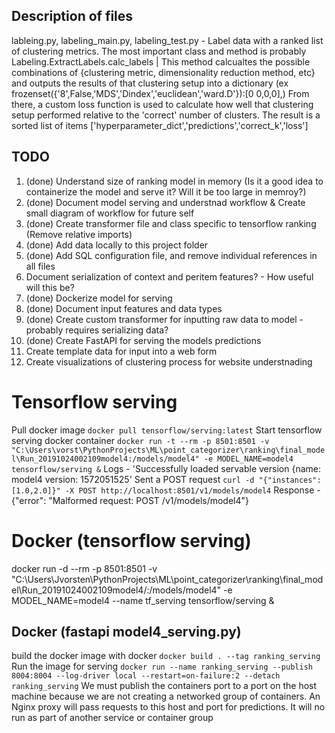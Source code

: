 ## Description of files
lableing.py, labeling_main.py, labeling_test.py - Label data with a ranked list of clustering metrics.
The most important class and method is probably Labeling.ExtractLabels.calc_labels | This method calcualtes the possible combinations of {clustering metric, dimensionality reduction method, etc} and outputs the results of that clustering setup into a dictionary (ex frozenset({'8',False,'MDS','Dindex','euclidean','ward.D'}):[0 0,0,0],)
From there, a custom loss function is used to calculate how well that clustering setup performed relative to the 'correct' number of clusters. The result is a sorted list of items ['hyperparameter_dict','predictions','correct_k','loss']

## TODO
1. (done) Understand size of ranking model in memory (Is it a good idea to containerize the model and serve it? Will it be too large in  memroy?)
2. (done) Document model serving and understnad workflow & Create small diagram of workflow for future self
3. (done) Create transformer file and class specific to tensorflow ranking (Remove relative imports)
4. (done) Add data locally to this project folder
4. (done) Add SQL configuration file, and remove individual references in all files
4. Document serialization of context and peritem features? - How useful will this be?
5. (done) Dockerize model for serving
6. (done) Document input features and data types
7. (done) Create custom transformer for inputting raw data to model - probably requires serializing data?
8. (done) Create FastAPI for serving the models predictions
9. Create template data for input into a web form
10. Create visualizations of clustering process for website understnading

# Tensorflow serving
Pull docker image `docker pull tensorflow/serving:latest`
Start tensorflow serving docker container `docker run -t --rm -p 8501:8501 -v "C:\Users\vorst\PythonProjects\ML\point_categorizer\ranking\final_model\Run_20191024002109model4:/models/model4" -e MODEL_NAME=model4 tensorflow/serving &`
Logs - 'Successfully loaded servable version {name: model4 version: 1572051525'
Sent a POST request `curl -d "{"instances":[1.0,2.0]}" -X POST http://localhost:8501/v1/models/model4`
Response - {"error": "Malformed request: POST /v1/models/model4"}

# Docker (tensorflow serving)
docker run -d --rm -p 8501:8501 -v "C:\Users\Jvorsten\PythonProjects\ML\point_categorizer\ranking\final_model\Run_20191024002109model4/:/models/model4" -e MODEL_NAME=model4 --name tf_serving tensorflow/serving &

## Docker (fastapi model4_serving.py)
build the docker image with docker `docker build . --tag ranking_serving`
Run the image for serving `docker run --name ranking_serving --publish 8004:8004 --log-driver local --restart=on-failure:2 --detach ranking_serving`
We must publish the containers port to a port on the host machine because we are not creating a networked group of containers. An Nginx proxy will pass requests to this host and port for predictions. It will no run as part of another service or container group